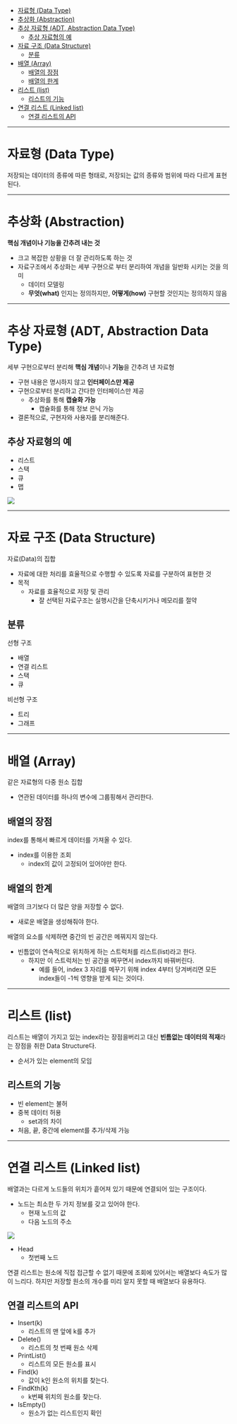 - [자료형 (Data Type)](#자료형-data-type)
- [추상화 (Abstraction)](#추상화-abstraction)
- [추상 자료형 (ADT, Abstraction Data Type)](#추상-자료형-adt-abstraction-data-type)
  - [추상 자료형의 예](#추상-자료형의-예)
- [자료 구조 (Data Structure)](#자료-구조-data-structure)
  - [분류](#분류)
- [배열 (Array)](#배열-array)
  - [배열의 장점](#배열의-장점)
  - [배열의 한계](#배열의-한계)
- [리스트 (list)](#리스트-list)
  - [리스트의 기능](#리스트의-기능)
- [연결 리스트 (Linked list)](#연결-리스트-linked-list)
  - [연결 리스트의 API](#연결-리스트의-api)

---

# 자료형 (Data Type)

저장되는 데이터의 종류에 따른 형태로, 저장되는 값의 종류와 범위에 따라 다르게 표현 된다.

---

# 추상화 (Abstraction)

**핵심 개념이나 기능을 간추려 내는 것**

- 크고 복잡한 상황을 더 잘 관리하도록 하는 것
- 자료구조에서 추상화는 세부 구현으로 부터 분리하여 개념을 일반화 시키는 것을 의미
  - 데이터 모델링
  - **무엇(what)** 인지는 정의하지만, **어떻게(how)** 구현할 것인지는 정의하지 않음

---

# 추상 자료형 (ADT, Abstraction Data Type)

세부 구현으로부터 분리해 **핵심 개념**이나 **기능**을 간추려 낸 자료형

- 구현 내용은 명시하지 않고 **인터페이스만 제공**
- 구현으로부터 분리하고 간다한 인터페이스만 제공
  - 추상화를 통해 **캡슐화 가능**
    - 캡슐화를 통해 정보 은닉 가능
- 결론적으로, 구현자와 사용자를 분리해준다.

## 추상 자료형의 예

- 리스트
- 스택
- 큐
- 맵

![](img/2022-05-17-18-11-28.png)

---

# 자료 구조 (Data Structure)

자료(Data)의 집합

- 자료에 대한 처리를 효율적으로 수행할 수 있도록 자료를 구분하여 표현한 것
- 목적
  - 자료를 효율적으로 저장 및 관리
    - 잘 선택된 자료구조는 실행시간을 단축시키거나 메모리를 절약

## 분류

선형 구조

- 배열
- 연결 리스트
- 스택
- 큐

비선형 구조

- 트리
- 그래프

---

# 배열 (Array)

같은 자료형의 다중 원소 집합

- 연관된 데이터를 하나의 변수에 그룹핑해서 관리한다.

## 배열의 장점

index를 통해서 빠르게 데이터를 가져올 수 있다.

- index를 이용한 조회
  - index의 값이 고정되어 있어야만 한다.

## 배열의 한계

배열의 크기보다 더 많은 양을 저장할 수 없다.

- 새로운 배열을 생성해줘야 한다.

배열의 요소를 삭제하면 중간의 빈 공간은 메꿔지지 않는다.

- 빈틈없이 연속적으로 위치하게 하는 스트럭처를 리스트(list)라고 한다.
  - 하지만 이 스트럭처는 빈 공간을 메꾸면서 index까지 바꿔버린다.
    - 예를 들어, index 3 자리를 메꾸기 위해 index 4부터 당겨버리면 모든 index들이 -1씩 영향을 받게 되는 것이다.

---

# 리스트 (list)

리스트는 배열이 가지고 있는 index라는 장점을버리고 대신 **빈틈없는 데이터의 적재**라는 장점을 취한 Data Structure다.

- 순서가 있는 element의 모임

## 리스트의 기능

- 빈 element는 불허
- 중복 데이터 허용
  - set과의 차이
- 처음, 끝, 중간에 element를 추가/삭제 가능

---

# 연결 리스트 (Linked list)

배열과는 다르게 노드들의 위치가 흩어져 있기 때문에 연결되어 있는 구조이다.

- 노드는 최소한 두 가지 정보를 갖고 있어야 한다.
  - 현재 노드의 값
  - 다음 노드의 주소

![](img/2022-05-17-18-50-52.png)

- Head
  - 첫번째 노드

연결 리스트는 원소에 직접 접근할 수 없기 때문에 조회에 있어서는 배열보다 속도가 많이 느리다. 하지만 저장할 원소의 개수를 미리 알지 못할 때 배열보다 유용하다.

## 연결 리스트의 API

- Insert(k)
  - 리스트의 맨 앞에 k를 추가
- Delete()
  - 리스트의 첫 번째 원소 삭제
- PrintList()
  - 리스트의 모든 원소를 표시
- Find(k)
  - 값이 k인 원소의 위치를 찾는다.
- FindKth(k)
  - k번째 위치의 원소를 찾는다.
- IsEmpty()
  - 원소가 없는 리스트인지 확인
